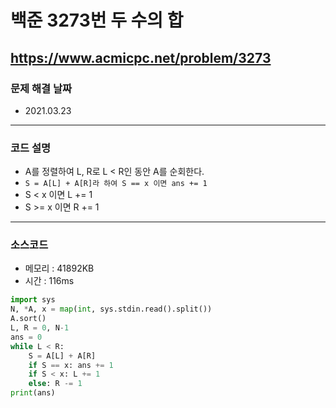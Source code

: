 # 백준 3273번 두 수의 합
https://www.acmicpc.net/problem/3273
---

### 문제 해결 날짜
- 2021.03.23
---

### 코드 설명
- A를 정렬하여 L, R로 L < R인 동안 A를 순회한다.
- ```S = A[L] + A[R]라 하여 S == x 이면 ans += 1```
- S < x 이면 L += 1
- S >= x 이면 R += 1
---

### 소스코드
- 메모리 : 41892KB
- 시간 : 116ms
```Python
import sys
N, *A, x = map(int, sys.stdin.read().split())
A.sort()
L, R = 0, N-1
ans = 0
while L < R:
    S = A[L] + A[R]
    if S == x: ans += 1
    if S < x: L += 1
    else: R -= 1
print(ans)
```